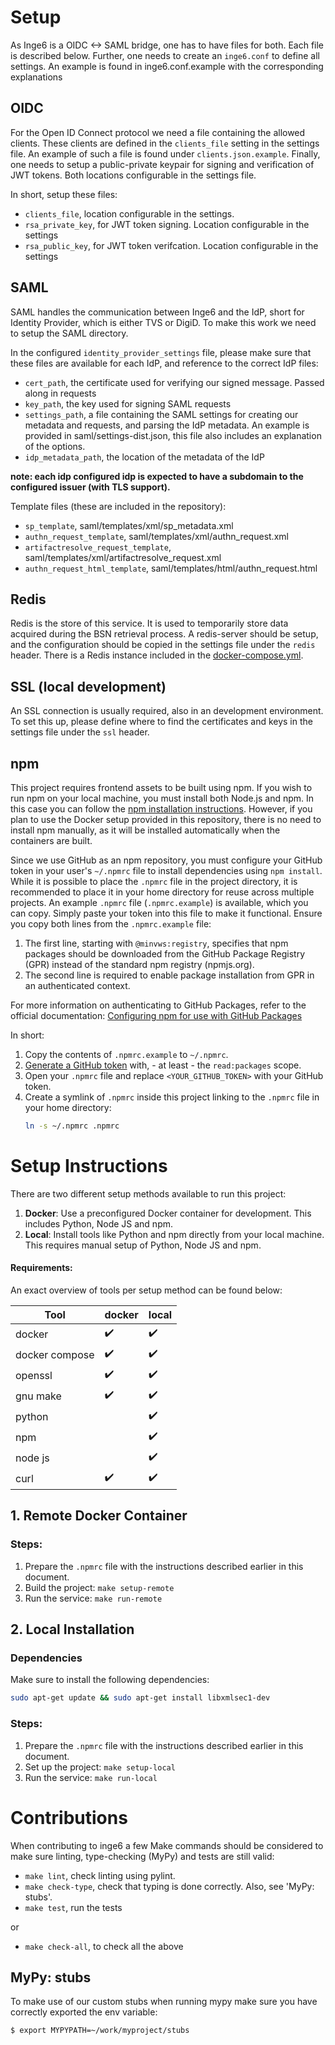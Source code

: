 # Setup

As Inge6 is a OIDC <-> SAML bridge, one has to have files for both. Each file is described below. Further, one needs to create an `inge6.conf` to define all settings. An example is found in inge6.conf.example with the corresponding explanations

## OIDC
For the Open ID Connect protocol we need a file containing the allowed clients. These clients are defined in the `clients_file` setting in the settings file. An example of such a file is found under `clients.json.example`. Finally, one needs to setup a public-private keypair for signing and verification of JWT tokens. Both locations configurable in the settings file.

In short, setup these files:
- `clients_file`, location configurable in the settings.
- `rsa_private_key`, for JWT token signing. Location configurable in the settings
- `rsa_public_key`, for JWT token verifcation. Location configurable in the settings

## SAML
SAML handles the communication between Inge6 and the IdP, short for Identity Provider, which is either TVS or DigiD. To make this work we need to setup the SAML directory.

In the configured `identity_provider_settings` file, please make sure that these files are available for each IdP, and reference to the correct IdP files:
- `cert_path`, the certificate used for verifying our signed message. Passed along in requests
- `key_path`, the key used for signing SAML requests
- `settings_path`, a file containing the SAML settings for creating our metadata and requests, and parsing the IdP metadata. An example is provided in saml/settings-dist.json, this file also includes an explanation of the options.
- `idp_metadata_path`, the location of the metadata of the IdP

**note: each idp configured idp is expected to have a subdomain to the configured issuer (with TLS support).**

Template files (these are included in the repository):
- `sp_template`, saml/templates/xml/sp_metadata.xml
- `authn_request_template`, saml/templates/xml/authn_request.xml
- `artifactresolve_request_template`, saml/templates/xml/artifactresolve_request.xml
- `authn_request_html_template`, saml/templates/html/authn_request.html

## Redis
Redis is the store of this service. It is used to temporarily store data acquired during the BSN retrieval process. A redis-server should be setup, and the configuration should be copied in the settings file under the `redis` header. There is a Redis instance included in the [docker-compose.yml](../docker-compose.yml).

## SSL (local development)
An SSL connection is usually required, also in an development environment. To set this up, please define where to find the certificates and keys in the settings file under the `ssl` header.

## npm

This project requires frontend assets to be built using npm.
If you wish to run npm on your local machine, you must install both Node.js and npm. In this case you can follow the [npm installation instructions](https://docs.npmjs.com/downloading-and-installing-node-js-and-npm). However, if you plan to use the Docker setup provided in this repository, there is no need to install npm manually, as it will be installed automatically when the containers are built.


Since we use GitHub as an npm repository, you must configure your GitHub token in your user's `~/.npmrc` file to install dependencies using `npm install`. While it is possible to place the `.npmrc` file in the project directory, it is recommended to place it in your home directory for reuse across multiple projects. An example `.npmrc` file (`.npmrc.example`) is available, which you can copy. Simply paste your token into this file to make it functional. Ensure you copy both lines from the `.npmrc.example` file:
1. The first line, starting with `@minvws:registry`, specifies that npm packages should be downloaded from the GitHub Package Registry (GPR) instead of the standard npm registry (npmjs.org).
2. The second line is required to enable package installation from GPR in an authenticated context.

For more information on authenticating to GitHub Packages, refer to the official documentation: [Configuring npm for use with GitHub Packages](https://docs.github.com/en/packages/using-github-packages-with-your-projects-ecosystem/configuring-npm-for-use-with-github-packages)

In short:
1. Copy the contents of `.npmrc.example` to `~/.npmrc`.
2. [Generate a GitHub token](https://github.com/settings/tokens/new?scopes=read:packages&description=GitHub+Packages+token) with, - at least - the `read:packages` scope.
3. Open your `.npmrc` file and replace `<YOUR_GITHUB_TOKEN>` with your GitHub token.
4. Create a symlink of `.npmrc` inside this project linking to the `.npmrc` file in your home directory:
    ```bash
    ln -s ~/.npmrc .npmrc
    ```

# Setup Instructions

There are two different setup methods available to run this project:

1. **Docker**: Use a preconfigured Docker container for development. This includes Python, Node JS and npm.
2. **Local**: Install tools like Python and npm directly from your local machine. This requires manual setup of Python, Node JS and npm.

#### Requirements:
An exact overview of tools per setup method can be found below:

| Tool             | docker            | local               |
|------------------|-------------------|---------------------|
| docker           | ✔️                | ✔️                  |
| docker compose   | ✔️                | ✔️                  |
| openssl          | ✔️                | ✔️                  |
| gnu make         | ✔️                | ✔️                  |
| python           |                   | ✔️                  |
| npm              |                   | ✔️                  |
| node js          |                   | ✔️                  |
| curl             | ✔️                | ✔️                  |


## 1. Remote Docker Container

### Steps:
1. Prepare the `.npmrc` file with the instructions described earlier in this document.
3. Build the project: `make setup-remote`
4. Run the service: `make run-remote`

## 2. Local Installation

### Dependencies

Make sure to install the following dependencies: 

```bash
sudo apt-get update && sudo apt-get install libxmlsec1-dev
```

### Steps:
1. Prepare the `.npmrc` file with the instructions described earlier in this document.
2. Set up the project: `make setup-local`
3. Run the service: `make run-local`

# Contributions
When contributing to inge6 a few Make commands should be considered to make sure linting, type-checking (MyPy) and tests are still valid:
- `make lint`, check linting using pylint.
- `make check-type`, check that typing is done correctly. Also, see 'MyPy: stubs'.
- `make test`, run the tests

or 
- `make check-all`, to check all the above

## MyPy: stubs
To make use of our custom stubs when running mypy make sure you have correctly exported the env variable:
```bash
$ export MYPYPATH=~/work/myproject/stubs
```
